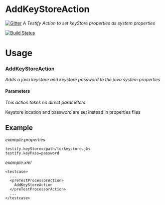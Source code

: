 AddKeyStoreAction
=================

[![Gitter](https://badges.gitter.im/Join%20Chat.svg)](https://gitter.im/testify/AddKeyStoreAction?utm_source=badge&utm_medium=badge&utm_campaign=pr-badge&utm_content=badge)
*A Testify Action to set keyStore properties as system properties*

[![Build Status](https://travis-ci.org/testify/AddKeyStoreAction.svg?branch=master)](https://travis-ci.org/testify/AddKeyStoreAction)
# Usage
### AddKeyStoreAction
  *Adds a java keystore and keystore password to the java system properties*
#### Parameters
  *This action takes no direct parameters*
  
  Keystore location and password are set instead in properties files
  
## Example
*example.properties*
    
    testify.keyStore=/path/to/keystore.jks
    testify.keyPass=password

*example.xml*
    
    <testcase>
      ...
      <preTestProcessorAction>
        AddKeyStoreAction
      </preTestProcessorAction>
      ...
    </testcase>
